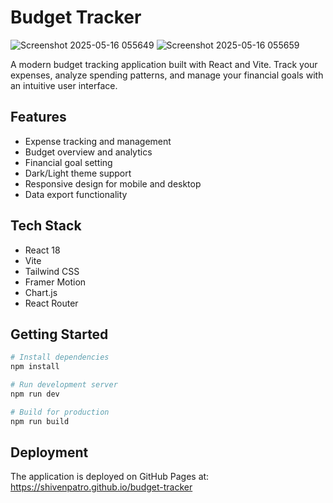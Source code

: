 # Budget Tracker
![Screenshot 2025-05-16 055649](https://github.com/user-attachments/assets/a748cd05-0c70-4066-88b7-ca3c62c57677)
![Screenshot 2025-05-16 055659](https://github.com/user-attachments/assets/2306be73-d23e-42ba-b178-b0999dc9c06f)

A modern budget tracking application built with React and Vite. Track your expenses, analyze spending patterns, and manage your financial goals with an intuitive user interface.

## Features

- Expense tracking and management
- Budget overview and analytics
- Financial goal setting
- Dark/Light theme support
- Responsive design for mobile and desktop
- Data export functionality

## Tech Stack

- React 18
- Vite
- Tailwind CSS
- Framer Motion
- Chart.js
- React Router

## Getting Started

```bash
# Install dependencies
npm install

# Run development server
npm run dev

# Build for production
npm run build
```

## Deployment

The application is deployed on GitHub Pages at: https://shivenpatro.github.io/budget-tracker
